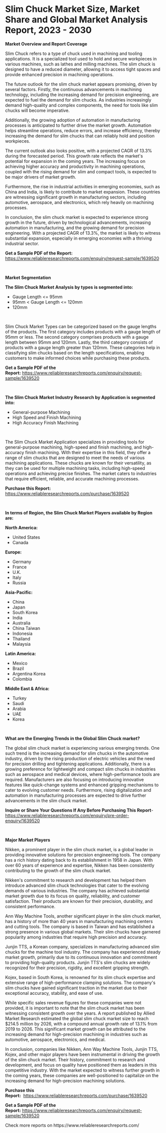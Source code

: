 <p><h1>Slim Chuck Market Size, Market Share and Global Market Analysis Report, 2023 - 2030</h1></p><p><strong>Market Overview and Report Coverage</strong></p>
<p><p>Slim Chuck refers to a type of chuck used in machining and tooling applications. It is a specialized tool used to hold and secure workpieces in various machines, such as lathes and milling machines. The slim chuck is designed to have a reduced diameter, allowing it to access tight spaces and provide enhanced precision in machining operations.</p><p>The future outlook for the slim chuck market appears promising, driven by several factors. Firstly, the continuous advancements in machining technology, including the increasing demand for precision engineering, are expected to fuel the demand for slim chucks. As industries increasingly demand high-quality and complex components, the need for tools like slim chucks will become imperative.</p><p>Additionally, the growing adoption of automation in manufacturing processes is anticipated to further drive the market growth. Automation helps streamline operations, reduce errors, and increase efficiency, thereby increasing the demand for slim chucks that can reliably hold and position workpieces.</p><p>The current outlook also looks positive, with a projected CAGR of 13.3% during the forecasted period. This growth rate reflects the market's potential for expansion in the coming years. The increasing focus on achieving higher accuracy and productivity in machining operations, coupled with the rising demand for slim and compact tools, is expected to be major drivers of market growth.</p><p>Furthermore, the rise in industrial activities in emerging economies, such as China and India, is likely to contribute to market expansion. These countries are witnessing significant growth in manufacturing sectors, including automotive, aerospace, and electronics, which rely heavily on machining processes.</p><p>In conclusion, the slim chuck market is expected to experience strong growth in the future, driven by technological advancements, increasing automation in manufacturing, and the growing demand for precision engineering. With a projected CAGR of 13.3%, the market is likely to witness substantial expansion, especially in emerging economies with a thriving industrial sector.</p></p>
<p><strong>Get a Sample PDF of the Report:</strong> <a href="https://www.reliableresearchreports.com/enquiry/request-sample/1639520">https://www.reliableresearchreports.com/enquiry/request-sample/1639520</a></p>
<p>&nbsp;</p>
<p><strong>Market Segmentation</strong></p>
<p><strong>The Slim Chuck Market Analysis by types is segmented into:</strong></p>
<p><ul><li>Gauge Length <= 95mm</li><li>95mm < Gauge Length <= 120mm</li><li>120mm <Gauge Length</li></ul></p>
<p>&nbsp;</p>
<p><p>Slim Chuck Market Types can be categorized based on the gauge lengths of the products. The first category includes products with a gauge length of 95mm or less. The second category comprises products with a gauge length between 95mm and 120mm. Lastly, the third category consists of products with a gauge length greater than 120mm. These categories help in classifying slim chucks based on the length specifications, enabling customers to make informed choices while purchasing these products.</p></p>
<p><strong>Get a Sample PDF of the Report:</strong>&nbsp;<a href="https://www.reliableresearchreports.com/enquiry/request-sample/1639520">https://www.reliableresearchreports.com/enquiry/request-sample/1639520</a></p>
<p>&nbsp;</p>
<p><strong>The Slim Chuck Market Industry Research by Application is segmented into:</strong></p>
<p><ul><li>General-purpose Machining</li><li>High Speed and Finish Machining</li><li>High Accuracy Finish Machining</li></ul></p>
<p>&nbsp;</p>
<p><p>The Slim Chuck Market Application specializes in providing tools for general-purpose machining, high-speed and finish machining, and high-accuracy finish machining. With their expertise in this field, they offer a range of slim chucks that are designed to meet the needs of various machining applications. These chucks are known for their versatility, as they can be used for multiple machining tasks, including high-speed operations and achieving precise finishes. The market caters to industries that require efficient, reliable, and accurate machining processes.</p></p>
<p><strong>Purchase this Report:</strong>&nbsp; <a href="https://www.reliableresearchreports.com/purchase/1639520">https://www.reliableresearchreports.com/purchase/1639520</a></p>
<p>&nbsp;</p>
<p><strong>In terms of Region, the Slim Chuck Market Players available by Region are:</strong></p>
<p>
    <p> <strong> North America: </strong>
        <ul>
            <li>United States</li>
            <li>Canada</li>
        </ul>
        </p> 
    <p> <strong> Europe: </strong>
        <ul>
            <li>Germany</li>
            <li>France</li>
            <li>U.K.</li>
            <li>Italy</li>
            <li>Russia</li>
        </ul>
        </p> 
    <p> <strong> Asia-Pacific: </strong>
        <ul>
            <li>China</li>
            <li>Japan</li>
            <li>South Korea</li>
            <li>India</li>
            <li>Australia</li>
            <li>China Taiwan</li>
            <li>Indonesia</li>
            <li>Thailand</li>
            <li>Malaysia</li>
        </ul>
        </p> 
    <p> <strong> Latin America: </strong>
        <ul>
            <li>Mexico</li>
            <li>Brazil</li>
            <li>Argentina Korea</li>
            <li>Colombia</li>
        </ul>
        </p> 
    <p> <strong> Middle East & Africa: </strong>
        <ul>
            <li>Turkey</li>
            <li>Saudi</li>
            <li>Arabia</li>
            <li>UAE</li>
            <li>Korea</li>
        </ul>
    </p>
    </p>
<p>&nbsp;</p>
<p><strong>What are the Emerging Trends in the Global Slim Chuck market?</strong></p>
<p><p>The global slim chuck market is experiencing various emerging trends. One such trend is the increasing demand for slim chucks in the automotive industry, driven by the rising production of electric vehicles and the need for precision drilling and tightening applications. Additionally, there is a growing preference for lightweight and compact slim chucks in industries such as aerospace and medical devices, where high-performance tools are required. Manufacturers are also focusing on introducing innovative features like quick-change systems and enhanced gripping mechanisms to cater to evolving customer needs. Furthermore, rising digitalization and automation in manufacturing processes are expected to drive further advancements in the slim chuck market.</p></p>
<p><strong>Inquire or Share Your Questions If Any Before Purchasing This Report</strong>- <a href="https://www.reliableresearchreports.com/enquiry/pre-order-enquiry/1639520">https://www.reliableresearchreports.com/enquiry/pre-order-enquiry/1639520</a></p>
<p>&nbsp;</p>
<p><strong>Major Market Players</strong></p>
<p><p>Nikken, a prominent player in the slim chuck market, is a global leader in providing innovative solutions for precision engineering tools. The company has a rich history dating back to its establishment in 1958 in Japan. With over 60 years of experience and expertise, Nikken has been consistently contributing to the growth of the slim chuck market.</p><p>Nikken's commitment to research and development has helped them introduce advanced slim chuck technologies that cater to the evolving demands of various industries. The company has achieved substantial market growth due to its focus on quality, reliability, and customer satisfaction. Their products are known for their precision, durability, and consistent performance.</p><p>Ann Way Machine Tools, another significant player in the slim chuck market, has a history of more than 40 years in manufacturing machining centers and cutting tools. The company is based in Taiwan and has established a strong presence in various global markets. Their slim chucks have garnered popularity among industries that require high precision and accuracy.</p><p>Junjin TTS, a Korean company, specializes in manufacturing advanced slim chucks for the machine tool industry. The company has experienced steady market growth, primarily due to its continuous innovation and commitment to providing high-quality products. Junjin TTS's slim chucks are widely recognized for their precision, rigidity, and excellent gripping strength.</p><p>Kojex, based in South Korea, is renowned for its slim chuck expertise and extensive range of high-performance clamping solutions. The company's slim chucks have gained significant traction in the market due to their exceptional accuracy, stability, and ease of use.</p><p>While specific sales revenue figures for these companies were not provided, it is important to note that the slim chuck market has been witnessing consistent growth over the years. A report published by Allied Market Research estimated the global slim chuck market size to reach $214.5 million by 2026, with a compound annual growth rate of 13.1% from 2019 to 2026. This significant market growth can be attributed to the increasing demand for high-precision machining in industries such as automotive, aerospace, electronics, and medical.</p><p>In conclusion, companies like Nikken, Ann Way Machine Tools, Junjin TTS, Kojex, and other major players have been instrumental in driving the growth of the slim chuck market. Their history, commitment to research and development, and focus on quality have positioned them as leaders in this competitive industry. With the market expected to witness further growth in the coming years, these companies are well-positioned to capitalize on the increasing demand for high-precision machining solutions.</p></p>
<p><strong>Purchase this Report:</strong>&nbsp;&nbsp;<a href="https://www.reliableresearchreports.com/purchase/1639520">https://www.reliableresearchreports.com/purchase/1639520</a></p>
<p></p>
<p><strong>Get a Sample PDF of the Report:</strong>&nbsp;<a href="https://www.reliableresearchreports.com/enquiry/request-sample/1639520">https://www.reliableresearchreports.com/enquiry/request-sample/1639520</a></p>
<p>Check more reports on https://www.reliableresearchreports.com/</p>